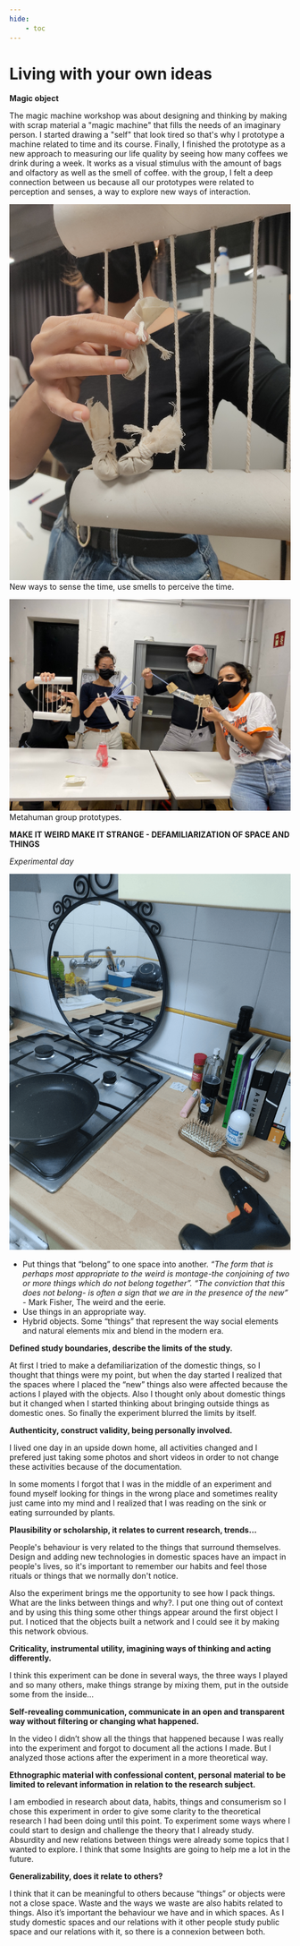 ```yaml
---
hide:
    - toc
---
```


# Living with your own ideas
**Magic object**

The magic machine workshop was about designing and thinking by making with scrap material a "magic machine" that fills the needs of an imaginary person. 
I started drawing a "self" that look tired so that's why I prototype a machine related to time and its course. 
Finally, I finished the prototype as a new approach to measuring our life quality by seeing how many coffees we drink during a week. It works as a visual stimulus with the amount of bags and olfactory as well as the smell of coffee. 
with the group, I felt a deep connection between us because all our prototypes were related to perception and senses, a way to explore new ways of interaction. 

![](../images/img12.jpg)
New ways to sense the time, use smells to perceive the time. 

![](../images/img13.jpg)
Metahuman group prototypes. 



**MAKE IT WEIRD MAKE IT STRANGE - 
DEFAMILIARIZATION OF SPACE AND THINGS**

*Experimental day*

![](../images/img14.gif)

- Put things that “belong” to one space into another. *“The form that is perhaps most appropriate to the weird is montage-the conjoining of two or more things which do not belong together”. “The conviction that this does not belong- is often a sign that we are in the presence of the new”* - Mark Fisher, The weird and the eerie. 
- Use things in an appropriate way. 
- Hybrid objects. Some “things” that represent the way social elements and natural elements mix and blend in the modern era. 

**Defined study boundaries, describe the limits of the study.**

At first I tried to make a defamiliarization of the domestic things, so I thought that things were my point, but when the day started I realized that the spaces where I placed the “new” things also were affected because the actions I played with the objects. Also I thought only about domestic things but it changed when I started thinking about bringing outside things as domestic ones. So finally the experiment blurred the limits by itself. 

**Authenticity, construct validity, being personally involved.**

I lived one day in an upside down home, all activities changed and I prefered just taking some photos and short videos in order to not change these activities because of the documentation. 

In some moments I forgot that I was in the middle of an experiment and found myself looking for things in the wrong place and sometimes reality just came into my mind and I realized that I was reading on the sink or eating surrounded by plants. 

**Plausibility or scholarship, it relates to current research, trends…**

People's behaviour is very related to the things that surround themselves. Design and adding new technologies in domestic spaces have an impact in people's lives, so it's important to remember our habits and feel those rituals or things that we normally don't notice. 

Also the experiment brings me the opportunity to see how I pack things. What are the links between things and why?. I put one thing out of context and by using this thing some other things appear around the first object I put. I noticed that the objects built a network and I could see it by making this network obvious. 

**Criticality, instrumental utility, imagining ways of thinking and acting differently.**

I think this experiment can be done in several ways, the three ways I played and so many others, make things strange by mixing them, put in the outside some from the inside… 


**Self-revealing communication, communicate in an open and transparent way without filtering or changing what happened.**

In the video I didn’t show all the things that happened because I was really into the experiment and forgot to document all the actions I made. But I analyzed those actions after the experiment in a more theoretical way.   

**Ethnographic material with confessional content, personal material to be limited to relevant information in relation to the research subject.**

I am embodied in research about data, habits, things and consumerism so I chose this experiment in order to give some clarity to the theoretical research I had been doing until this point. To experiment some ways where I could start to design and challenge the theory that I already study. Absurdity and new relations between things were already some topics that I wanted to explore. I think that some Insights are going to help me a lot in the future. 

**Generalizability, does it relate to others?**

I think that it can be meaningful to others because “things” or objects were not a close space. Waste and the ways we waste are also habits related to things. Also it’s important the behaviour we have and in which spaces. As I study domestic spaces and our relations with it other people study public space and our relations with it, so there is a connexion between both.  


